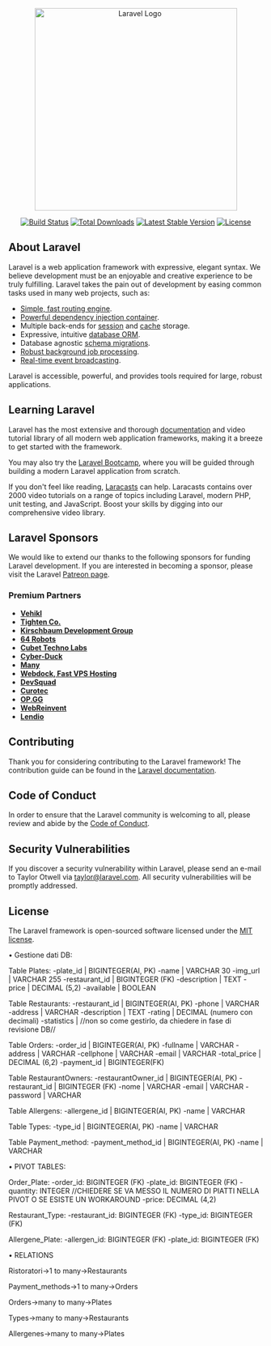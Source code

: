 <p align="center"><a href="https://laravel.com" target="_blank"><img src="https://raw.githubusercontent.com/laravel/art/master/logo-lockup/5%20SVG/2%20CMYK/1%20Full%20Color/laravel-logolockup-cmyk-red.svg" width="400" alt="Laravel Logo"></a></p>

<p align="center">
<a href="https://github.com/laravel/framework/actions"><img src="https://github.com/laravel/framework/workflows/tests/badge.svg" alt="Build Status"></a>
<a href="https://packagist.org/packages/laravel/framework"><img src="https://img.shields.io/packagist/dt/laravel/framework" alt="Total Downloads"></a>
<a href="https://packagist.org/packages/laravel/framework"><img src="https://img.shields.io/packagist/v/laravel/framework" alt="Latest Stable Version"></a>
<a href="https://packagist.org/packages/laravel/framework"><img src="https://img.shields.io/packagist/l/laravel/framework" alt="License"></a>
</p>

## About Laravel

Laravel is a web application framework with expressive, elegant syntax. We believe development must be an enjoyable and creative experience to be truly fulfilling. Laravel takes the pain out of development by easing common tasks used in many web projects, such as:

- [Simple, fast routing engine](https://laravel.com/docs/routing).
- [Powerful dependency injection container](https://laravel.com/docs/container).
- Multiple back-ends for [session](https://laravel.com/docs/session) and [cache](https://laravel.com/docs/cache) storage.
- Expressive, intuitive [database ORM](https://laravel.com/docs/eloquent).
- Database agnostic [schema migrations](https://laravel.com/docs/migrations).
- [Robust background job processing](https://laravel.com/docs/queues).
- [Real-time event broadcasting](https://laravel.com/docs/broadcasting).

Laravel is accessible, powerful, and provides tools required for large, robust applications.

## Learning Laravel

Laravel has the most extensive and thorough [documentation](https://laravel.com/docs) and video tutorial library of all modern web application frameworks, making it a breeze to get started with the framework.

You may also try the [Laravel Bootcamp](https://bootcamp.laravel.com), where you will be guided through building a modern Laravel application from scratch.

If you don't feel like reading, [Laracasts](https://laracasts.com) can help. Laracasts contains over 2000 video tutorials on a range of topics including Laravel, modern PHP, unit testing, and JavaScript. Boost your skills by digging into our comprehensive video library.

## Laravel Sponsors

We would like to extend our thanks to the following sponsors for funding Laravel development. If you are interested in becoming a sponsor, please visit the Laravel [Patreon page](https://patreon.com/taylorotwell).

### Premium Partners

- **[Vehikl](https://vehikl.com/)**
- **[Tighten Co.](https://tighten.co)**
- **[Kirschbaum Development Group](https://kirschbaumdevelopment.com)**
- **[64 Robots](https://64robots.com)**
- **[Cubet Techno Labs](https://cubettech.com)**
- **[Cyber-Duck](https://cyber-duck.co.uk)**
- **[Many](https://www.many.co.uk)**
- **[Webdock, Fast VPS Hosting](https://www.webdock.io/en)**
- **[DevSquad](https://devsquad.com)**
- **[Curotec](https://www.curotec.com/services/technologies/laravel/)**
- **[OP.GG](https://op.gg)**
- **[WebReinvent](https://webreinvent.com/?utm_source=laravel&utm_medium=github&utm_campaign=patreon-sponsors)**
- **[Lendio](https://lendio.com)**

## Contributing

Thank you for considering contributing to the Laravel framework! The contribution guide can be found in the [Laravel documentation](https://laravel.com/docs/contributions).

## Code of Conduct

In order to ensure that the Laravel community is welcoming to all, please review and abide by the [Code of Conduct](https://laravel.com/docs/contributions#code-of-conduct).

## Security Vulnerabilities

If you discover a security vulnerability within Laravel, please send an e-mail to Taylor Otwell via [taylor@laravel.com](mailto:taylor@laravel.com). All security vulnerabilities will be promptly addressed.

## License

The Laravel framework is open-sourced software licensed under the [MIT license](https://opensource.org/licenses/MIT).



• Gestione dati DB:

Table Plates:
-plate_id | BIGINTEGER(AI, PK)
-name | VARCHAR 30
-img_url | VARCHAR 255
-restaurant_id | BIGINTEGER (FK)
-description | TEXT
-price | DECIMAL (5,2)
-available | BOOLEAN

Table Restaurants:
-restaurant_id | BIGINTEGER(AI, PK)
-phone | VARCHAR
-address | VARCHAR
-description | TEXT
-rating | DECIMAL (numero con decimali)
-statistics | //non so come gestirlo, da chiedere in fase di revisione DB//

Table Orders:
-order_id | BIGINTEGER(AI, PK)
-fullname | VARCHAR
-address | VARCHAR
-cellphone | VARCHAR
-email | VARCHAR
-total_price | DECIMAL (6,2)
-payment_id | BIGINTEGER(FK)

Table RestaurantOwners:
-restaurantOwner_id | BIGINTEGER(AI, PK)
-restaurant_id | BIGINTEGER (FK)
-nome | VARCHAR
-email | VARCHAR
-password | VARCHAR

Table Allergens:
-allergene_id | BIGINTEGER(AI, PK)
-name | VARCHAR

Table Types:
-type_id | BIGINTEGER(AI, PK)
-name | VARCHAR

Table Payment_method:
-payment_method_id | BIGINTEGER(AI, PK)
-name | VARCHAR


• PIVOT TABLES:

Order_Plate:
-order_id: BIGINTEGER (FK)
-plate_id: BIGINTEGER (FK)
-quantity: INTEGER //CHIEDERE SE VA MESSO IL NUMERO DI PIATTI NELLA PIVOT O SE ESISTE UN WORKAROUND
-price: DECIMAL (4,2) 

Restaurant_Type:
-restaurant_id: BIGINTEGER (FK)
-type_id: BIGINTEGER (FK)

Allergene_Plate:
-allergen_id: BIGINTEGER (FK)
-plate_id: BIGINTEGER (FK)

• RELATIONS

Ristoratori->1 to many->Restaurants 

Payment_methods->1 to many->Orders

Orders->many to many->Plates

Types->many to many->Restaurants 

Allergenes->many to many->Plates



